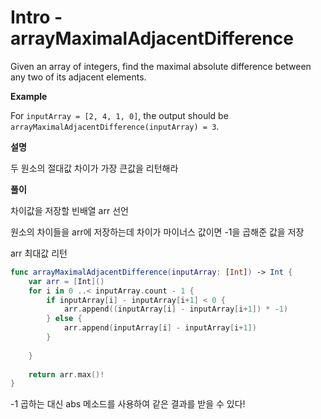 # Intro - arrayMaximalAdjacentDifference

Given an array of integers, find the maximal absolute difference between any two of its adjacent elements.

**Example**

For `inputArray = [2, 4, 1, 0]`, the output should be
`arrayMaximalAdjacentDifference(inputArray) = 3`.

**설명**

두 원소의 절대값 차이가 가장 큰값을 리턴해라

**풀이**

차이값을 저장할 빈배열 arr 선언

원소의 차이들을 arr에 저장하는데 차이가 마이너스 값이면 -1을 곱해준 값을 저장

arr 최대값 리턴

```swift
func arrayMaximalAdjacentDifference(inputArray: [Int]) -> Int {
    var arr = [Int]()
    for i in 0 ..< inputArray.count - 1 {
        if inputArray[i] - inputArray[i+1] < 0 {
            arr.append((inputArray[i] - inputArray[i+1]) * -1)
        } else {
            arr.append(inputArray[i] - inputArray[i+1])
        }
        
    }
   
    return arr.max()!
}
```

-1 곱하는 대신 abs 메소드를 사용하여 같은 결과를 받을 수 있다!